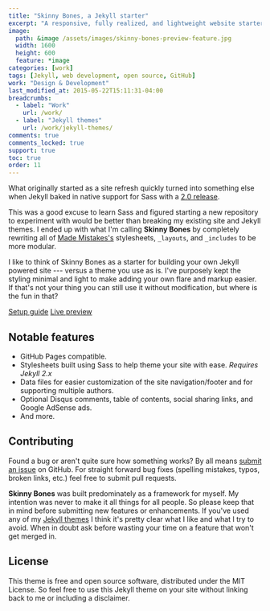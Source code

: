 ```yaml
---
title: "Skinny Bones, a Jekyll starter"
excerpt: "A responsive, fully realized, and lightweight website starter for Jekyll."
image: 
  path: &image /assets/images/skinny-bones-preview-feature.jpg
  width: 1600
  height: 600
  feature: *image
categories: [work]
tags: [Jekyll, web development, open source, GitHub]
work: "Design & Development"
last_modified_at: 2015-05-22T15:11:31-04:00
breadcrumbs:
  - label: "Work"
    url: /work/
  - label: "Jekyll themes"
    url: /work/jekyll-themes/
comments: true
comments_locked: true
support: true
toc: true
order: 11
---
```


What originally started as a site refresh quickly turned into something else when Jekyll baked in native support for Sass with a [2.0 release](http://jekyllrb.com/docs/history/#v2-0-0).

This was a good excuse to learn Sass and figured starting a new repository to experiment with would be better than breaking my existing site and Jekyll themes. I ended up with what I'm calling **Skinny Bones** by completely rewriting all of [Made Mistakes's](https://github.com/mmistakes/made-mistakes) stylesheets, `_layouts`, and `_includes` to be more modular.

I like to think of Skinny Bones as a starter for building your own Jekyll powered site --- versus a theme you use as is. I've purposely kept the styling minimal and light to make adding your own flare and markup easier. If that's not your thing you can still use it without modification, but where is the fun in that?

<p markdown="0">
  <a href="https://mmistakes.github.io/jekyll-theme-skinny-bones/getting-started/" class="btn">Setup guide</a>
  <a href="https://mmistakes.github.io/jekyll-theme-skinny-bones/" class="btn">Live preview</a>
</p>

## Notable features

* GitHub Pages compatible.
* Stylesheets built using Sass to help theme your site with ease. *Requires Jekyll 2.x*
* Data files for easier customization of the site navigation/footer and for supporting multiple authors.
* Optional Disqus comments, table of contents, social sharing links, and Google AdSense ads.
* And more.

## Contributing

Found a bug or aren't quite sure how something works? By all means [submit an issue](https://github.com/mmistakes/jekyll-theme-skinny-bones/issues) on GitHub. For straight forward bug fixes (spelling mistakes, typos, broken links, etc.) feel free to submit pull requests. 

**Skinny Bones** was built predominately as a framework for myself. My intention was never to make it all things for all people. So please keep that in mind before submitting new features or enhancements. If you've used any of my [Jekyll themes](https://mademistakes.com/work/jekyll-themes/) I think it's pretty clear what I like and what I try to avoid. When in doubt ask before wasting your time on a feature that won't get merged in.

## License

This theme is free and open source software, distributed under the MIT License. So feel free to use this Jekyll theme on your site without linking back to me or including a disclaimer. 
